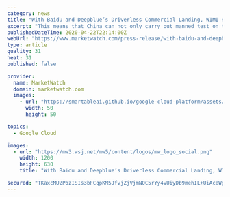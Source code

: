 ```yaml
---
category: news
title: "With Baidu and Deepblue’s Driverless Commercial Landing, WIMI Hologram Cloud (NASDAQ:WIMI) is Focusing on AI Visual Service 5G Market"
excerpt: "This means that China can not only carry out manned test on the open road, but also carry out commercial operation, and Wuhan is the first city in the country to take the lead in the commercial application of driverless."
publishedDateTime: 2020-04-22T22:14:00Z
webUrl: "https://www.marketwatch.com/press-release/with-baidu-and-deepblues-driverless-commercial-landing-wimi-hologram-cloud-nasdaqwimi-is-focusing-on-ai-visual-service-5g-market-2020-04-22"
type: article
quality: 31
heat: 31
published: false

provider:
  name: MarketWatch
  domain: marketwatch.com
  images:
    - url: "https://smartableai.github.io/google-cloud-platform/assets/images/organizations/marketwatch.com-50x50.jpg"
      width: 50
      height: 50

topics:
  - Google Cloud

images:
  - url: "https://mw3.wsj.net/mw5/content/logos/mw_logo_social.png"
    width: 1200
    height: 630
    title: "With Baidu and Deepblue’s Driverless Commercial Landing, WIMI Hologram Cloud (NASDAQ:WIMI) is Focusing on AI Visual Service 5G Market"

secured: "TKaxcMUZPozISIs3bFCqpKM5JfvjZjVjmNOC5rYy4vUiyDb9mehIL+UiAceWgX5Ce/SaDTlIffcJU8miuqXxLYqoJqxI4Ke4CpNc3zWTH+u1f1alkgIXuubTNAonZRn/e2K4fZ2SJ4fFe2nf+lqXMlS2cPGS9TuD/LDsJBjPzNuIfgUKa5cdvVz4cvRiPqbho1BNzjkByV0MAIVzH+oezIiVr8mYOwwHypYEuqJh4aTrJE0bOpdkzPlygkgOnNu08SCvC36UP6qMwWJZ5nF32PRsREsgTSI8WLqNOZwGTOcU0sG/1scprGRREQ7XIO9d;xxn4/oSvmYYKbR4ikTBxhA=="
---
```


